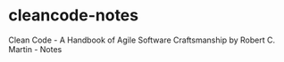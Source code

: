# cleancode-notes
Clean Code - A Handbook of Agile Software Craftsmanship by Robert C. Martin  - Notes
